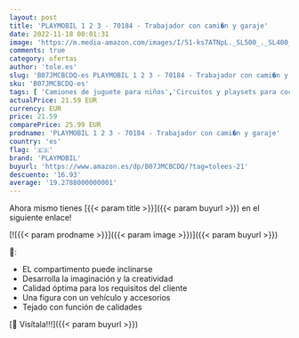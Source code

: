 ```yaml
---
layout: post
title: 'PLAYMOBIL 1 2 3 - 70184 - Trabajador con cami�n y garaje'
date: 2022-11-18 00:01:31
image: 'https://m.media-amazon.com/images/I/51-ks7ATNpL._SL500_._SL400_.jpg'
comments: true
category: ofertas
author: 'tole.es'
slug: 'B07JMCBCDQ-es PLAYMOBIL 1 2 3 - 70184 - Trabajador con cami�n y garaje'
sku: 'B07JMCBCDQ-es'
tags: [ 'Camiones de juguete para niños','Circuitos y playsets para coches de juguete','Juguetes','Juguetes y juegos','Vehículos de juguete para niños','playmobil','🇪🇸', ]
actualPrice: 21.59 EUR
currency: EUR
price: 21.59
comparePrice: 25.99 EUR
prodname: 'PLAYMOBIL 1 2 3 - 70184 - Trabajador con cami�n y garaje'
country: 'es'
flag: '🇪🇸'
brand: 'PLAYMOBIL'
buyurl: 'https://www.amazon.es/dp/B07JMCBCDQ/?tag=tolees-21'
descuento: '16.93'
average: '19.2788000000001'
---
```


Ahora mismo tienes [{{< param title >}}]({{< param buyurl >}}) en el siguiente enlace!

[![{{< param prodname >}}]({{< param image >}})]({{< param buyurl >}})

🔎:

- EL compartimento puede inclinarse
- Desarrolla la imaginación y la creatividad
- Calidad óptima para los requisitos del cliente
- Una figura con un vehículo y accesorios
- Tejado con función de calidades

[🛒 Visítala!!!]({{< param buyurl >}})
